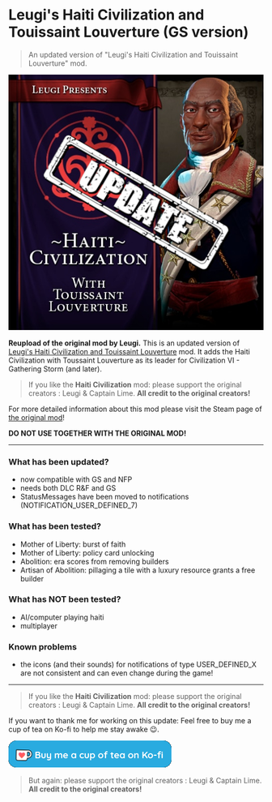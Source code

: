 # Leugi's Haiti Civilization and Touissaint Louverture (GS version)
> An updated version of "Leugi's Haiti Civilization and Touissaint Louverture" mod.

![Logo](logo.jpg)


**Reupload of the original mod by Leugi.**
This is an updated version of [Leugi's Haiti Civilization and Touissaint Louverture](https://steamcommunity.com/sharedfiles/filedetails/?id=1562787583) mod.
It adds the Haiti Civilization with Toussaint Louverture as its leader for Civilization VI - Gathering Storm (and later).

> If you like the **Haiti Civilization** mod: please support the original creators : Leugi & Captain Lime. **All credit to the original creators!**

For more detailed information about this mod please visit the Steam page of [the original mod](https://steamcommunity.com/sharedfiles/filedetails/?id=1562787583)!

**DO NOT USE TOGETHER WITH THE ORIGINAL MOD!**

---
### What has been updated?
- now compatible with GS and NFP
- needs both DLC R&F and GS
- StatusMessages have been moved to notifications (NOTIFICATION_USER_DEFINED_7)

### What has been tested?
- Mother of Liberty: burst of faith
- Mother of Liberty: policy card unlocking
- Abolition: era scores from removing builders
- Artisan of Abolition: pillaging a tile with a luxury resource grants a free builder

### What has NOT been tested?
- AI/computer playing haiti
- multiplayer

### Known problems
- the icons (and their sounds) for notifications of type USER_DEFINED_X are not consistent and can even change during the game!


---
> If you like the **Haiti Civilization** mod: please support the original creators : Leugi & Captain Lime. **All credit to the original creators!**

If you want to thank me for working on this update:
Feel free to buy me a cup of tea on Ko-fi to help me stay awake 😉.

[<img src="Ko-Fi-Humpel.png">](https://ko-fi.com/humpel)

> But again: please support the original creators : Leugi & Captain Lime. **All credit to the original creators!**
